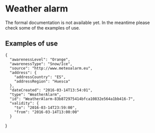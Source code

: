 # Weather alarm

The formal documentation is not available yet. In the meantime please check some of the examples of use.

## Examples of use

    {
      "awarenessLevel": "Orange",
      "awarenessType": "Snow/Ice",
      "source": "http://www.meteoalarm.eu",
      "address": {
        "addressCountry": "ES",
        "addressRegion": "Huesca"
      },
      "dateCreated": "2016-03-14T13:54:01",
      "type": "WeatherAlarm",
      "id": "WeatherAlarm-83b872975414bfca10832e564a1bb416-7",
      "validity": {
        "to": "2016-03-14T23:59:00",
        "from": "2016-03-14T13:00:00"
      }
}